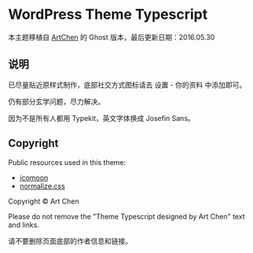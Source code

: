 # WordPress Theme Typescript

本主题移植自 [ ArtChen](https://github.com/artchen/ghost-theme-typescript) 的 Ghost 版本，最后更新日期：2016.05.30

## 说明

已尽量贴近原样式制作，底部社交方式图标请去 设置 - 你的资料 中添加即可。

仍有部分玄学问题，尽力解决。

因为不是所有人都用 Typekit，英文字体换成 Josefin Sans。

## Copyright

Public resources used in this theme:

- [icomoon](https://icomoon.io/)
- [normalize.css](https://necolas.github.io/normalize.css/)

Copyright © Art Chen

Please do not remove the "Theme Typescript designed by Art Chen" text and links.

请不要删除页面底部的作者信息和链接。